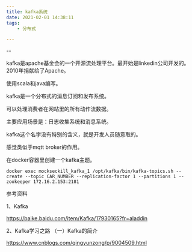 ```yaml
---
title: kafka系统
date: 2021-02-01 14:38:11
tags:
	- 分布式

---
```


--

kafka是apache基金会的一个开源流处理平台。最开始是linkedin公司开发的。2010年捐献给了Apache。

使用scala和java编写。

kafka是一个分布式的消息订阅和发布系统。

可以处理消费者在网站里的所有动作流数据。

主要应用场景是：日志收集系统和消息系统。

kafka这个名字没有特别的含义，就是开发人员随意取的。

感觉类似于mqtt broker的作用。

在docker容器里创建一个kafka主题。

```
docker exec mockseckill_kafka_1 /opt/kafka/bin/kafka-topics.sh --create --topic CAR_NUMBER --replication-factor 1 --partitions 1 --zookeeper 172.16.2.153:2181
```



参考资料

1、Kafka

https://baike.baidu.com/item/Kafka/17930165?fr=aladdin

2、Kafka学习之路 （一）Kafka的简介

https://www.cnblogs.com/qingyunzong/p/9004509.html